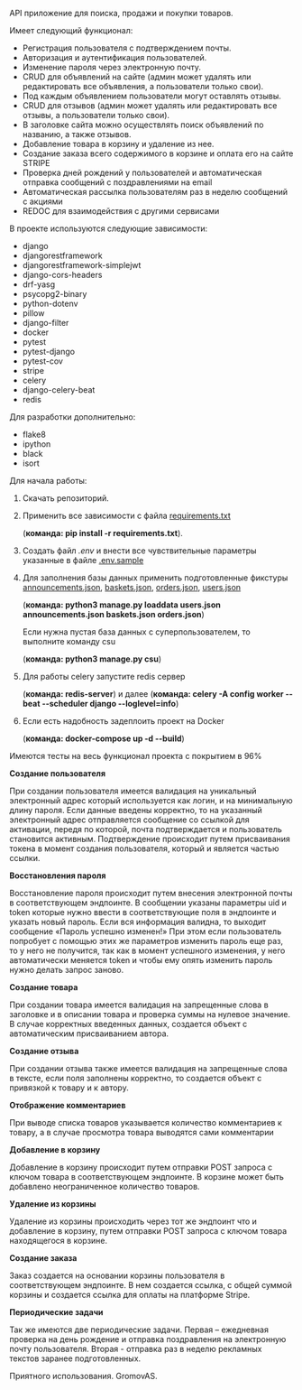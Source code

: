 API приложение для поиска, продажи и покупки товаров.

Имеет следующий функционал:

* Регистрация пользователя с подтверждением почты.
* Авторизация и аутентификация пользователей.
* Изменение пароля через электронную почту.
* CRUD для объявлений на сайте (админ может удалять или редактировать все объявления, а пользователи только свои).
* Под каждым объявлением пользователи могут оставлять отзывы.
* CRUD для отзывов (админ может удалять или редактировать все отзывы, а пользователи только свои).
* В заголовке сайта можно осуществлять поиск объявлений по названию, а также отзывов.
* Добавление товара в корзину и удаление из нее.
* Создание заказа всего содержимого в корзине и оплата его на сайте STRIPE
* Проверка дней рождений у пользователей и автоматическая отправка сообщений с поздравлениями на email
* Автоматическая рассылка пользователям раз в неделю сообщений с акциями
* REDOC для взаимодействия с другими сервисами

В проекте используются следующие зависимости:

* django
* djangorestframework
* djangorestframework-simplejwt
* django-cors-headers
* drf-yasg
* psycopg2-binary
* python-dotenv
* pillow
* django-filter
* docker
* pytest
* pytest-django
* pytest-cov
* stripe
* celery
* django-celery-beat
* redis

Для разработки дополнительно:
* flake8
* ipython
* black
* isort

Для начала работы:

1. Скачать репозиторий.
2. Применить все зависимости с файла [requirements.txt](requirements.txt) 
   
    (**команда: pip install -r requirements.txt**).
3. Создать файл _.env_ и внести все чувствительные параметры указанные в файле [.env.sample](.env.sample)
4. Для заполнения базы данных применить подготовленные фикстуры [announcements.json](announcements/fixtures/announcements.json), [baskets.json](baskets/fixtures/baskets.json), [orders.json](orders/fixtures/orders.json), [users.json](users/fixtures/users.json) 

    (**команда: python3 manage.py loaddata users.json announcements.json baskets.json orders.json**)

    Если нужна пустая база данных с суперпользователем, то выполните команду csu 

    (**команда: python3 manage.py csu**) 
5. Для работы celery запустите redis сервер 

    (**команда: redis-server**) и далее (**команда: celery -A config worker --beat --scheduler django --loglevel=info**)
6. Если есть надобность задеплоить проект на Docker 

    (**команда: docker-compose up -d --build**)

Имеются тесты на весь функционал проекта с покрытием в 96%


**Создание пользователя**

При создании пользователя имеется валидация на уникальный электронный адрес который используется как логин, и на минимальную длину пароля. 
Если данные введены корректно, то на указанный электронный адрес отправляется сообщение со ссылкой для активации, передя по которой, почта подтверждается и пользователь становится активным. Подтверждение происходит путем присваивания токена в момент создания пользователя, который и является частью ссылки. 


**Восстановления пароля**

Восстановление пароля происходит путем внесения электронной почты в соответствующем эндпоинте. В сообщении указаны параметры uid и token которые нужно ввести в соответствующие поля в эндпоинте и указать новый пароль. Если вся информация валидна, то выходит сообщение «Пароль успешно изменен!» При этом если пользователь попробует с помощью этих же параметров изменить пароль еще раз, то у него не получится, так как в момент успешного изменения, у него автоматически меняется token и чтобы ему опять изменить пароль нужно делать запрос заново. 


**Создание товара**

При создании товара имеется валидация на запрещенные слова в заголовке и в описании товара и проверка суммы на нулевое значение. В случае корректных введенных данных, создается объект с автоматическим присваиванием автора. 


**Создание отзыва**

При создании отзыва также имеется валидация на запрещенные слова в тексте, если поля заполнены корректно, то создается объект с привязкой к товару и к автору. 


**Отображение комментариев**

При выводе списка товаров указывается количество комментариев к товару, а в случае просмотра товара выводятся сами комментарии


**Добавление в корзину**

Добавление в корзину происходит путем отправки POST запроса с ключом товара в соответствующем эндпоинте. В корзине может быть добавлено неограниченное количество товаров.


**Удаление из корзины**

Удаление из корзины происходить через тот же эндпоинт что и добавление в корзину, путем отправки POST запроса с ключом товара находящегося в корзине. 


**Создание заказа**

Заказ создается на основании корзины пользователя в соответствующем эндпоинте. В нем создается ссылка, с общей суммой корзины и создается ссылка для оплаты на платформе Stripe.


**Периодические задачи**

Так же имеются две периодические задачи. Первая – ежедневная проверка на день рождение и отправка поздравления на электронную почту пользователя. Вторая - отправка раз в неделю рекламных текстов заранее подготовленных. 


Приятного использования. GromovAS.
